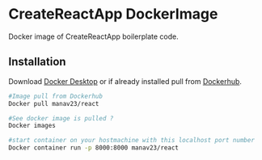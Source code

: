 # CreateReactApp  DockerImage

Docker image of CreateReactApp boilerplate code. 

## Installation

Download [Docker Desktop](https://www.docker.com/products/docker-desktop/) or if already installed pull from [Dockerhub](https://hub.docker.com/r/manav23/react).

```bash
#Image pull from Dockerhub
Docker pull manav23/react

#See docker image is pulled ?
Docker images

#start container on your hostmachine with this localhost port number
Docker container run -p 8000:8000 manav23/react
```

